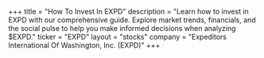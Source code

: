 +++
title = "How To Invest In EXPD"
description = "Learn how to invest in EXPD with our comprehensive guide. Explore market trends, financials, and the social pulse to help you make informed decisions when analyzing $EXPD."
ticker = "EXPD"
layout = "stocks"
company = "Expeditors International Of Washington, Inc. (EXPD)"
+++

